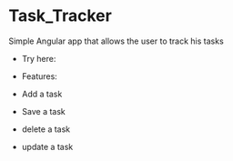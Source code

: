 # Task_Tracker
 Simple Angular app that allows the user to track his tasks 
 
 * Try here:
 
 * Features:
  * Add a task
  * Save a task
  * delete a task
  * update a task


 
